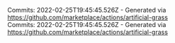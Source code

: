 Commits: 2022-02-25T19:45:45.526Z - Generated via https://github.com/marketplace/actions/artificial-grass
<br>
Commits: 2022-02-25T19:45:45.526Z - Generated via https://github.com/marketplace/actions/artificial-grass
<br>
